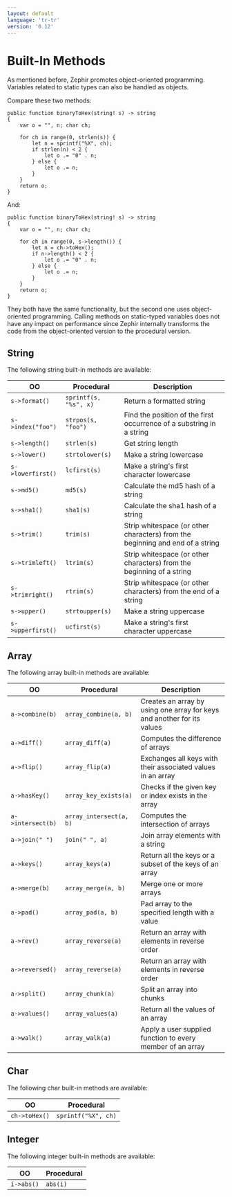 ```yaml
---
layout: default
language: 'tr-tr'
version: '0.12'
---
```


# Built-In Methods

As mentioned before, Zephir promotes object-oriented programming. Variables related to static types can also be handled as objects.

Compare these two methods:

```zephir
public function binaryToHex(string! s) -> string
{
    var o = "", n; char ch;

    for ch in range(0, strlen(s)) {
        let n = sprintf("%X", ch);
        if strlen(n) < 2 {
            let o .= "0" . n;
        } else {
            let o .= n;
        }
    }
    return o;
}
```

And:

```zephir
public function binaryToHex(string! s) -> string
{
    var o = "", n; char ch;

    for ch in range(0, s->length()) {
        let n = ch->toHex();
        if n->length() < 2 {
            let o .= "0" . n;
        } else {
            let o .= n;
        }
    }
    return o;
}
```

They both have the same functionality, but the second one uses object-oriented programming. Calling methods on static-typed variables does not have any impact on performance since Zephir internally transforms the code from the object-oriented version to the procedural version.

<a name='string'></a>

## String

The following string built-in methods are available:

| OO                   | Procedural            | Description                                                                   |
| -------------------- | --------------------- | ----------------------------------------------------------------------------- |
| `s->format()`     | `sprintf(s, "%s", x)` | Return a formatted string                                                     |
| `s->index("foo")` | `strpos(s, "foo")`    | Find the position of the first occurrence of a substring in a string          |
| `s->length()`     | `strlen(s)`           | Get string length                                                             |
| `s->lower()`      | `strtolower(s)`       | Make a string lowercase                                                       |
| `s->lowerfirst()` | `lcfirst(s)`          | Make a string's first character lowercase                                     |
| `s->md5()`        | `md5(s)`              | Calculate the md5 hash of a string                                            |
| `s->sha1()`       | `sha1(s)`             | Calculate the sha1 hash of a string                                           |
| `s->trim()`       | `trim(s)`             | Strip whitespace (or other characters) from the beginning and end of a string |
| `s->trimleft()`   | `ltrim(s)`            | Strip whitespace (or other characters) from the beginning of a string         |
| `s->trimright()`  | `rtrim(s)`            | Strip whitespace (or other characters) from the end of a string               |
| `s->upper()`      | `strtoupper(s)`       | Make a string uppercase                                                       |
| `s->upperfirst()` | `ucfirst(s)`          | Make a string's first character uppercase                                     |

<a name='array'></a>

## Array

The following array built-in methods are available:

| OO                   | Procedural              | Description                                                             |
| -------------------- | ----------------------- | ----------------------------------------------------------------------- |
| `a->combine(b)`   | `array_combine(a, b)`   | Creates an array by using one array for keys and another for its values |
| `a->diff()`       | `array_diff(a)`         | Computes the difference of arrays                                       |
| `a->flip()`       | `array_flip(a)`         | Exchanges all keys with their associated values in an array             |
| `a->hasKey()`     | `array_key_exists(a)`   | Checks if the given key or index exists in the array                    |
| `a->intersect(b)` | `array_intersect(a, b)` | Computes the intersection of arrays                                     |
| `a->join(" ")`    | `join(" ", a)`          | Join array elements with a string                                       |
| `a->keys()`       | `array_keys(a)`         | Return all the keys or a subset of the keys of an array                 |
| `a->merge(b)`     | `array_merge(a, b)`     | Merge one or more arrays                                                |
| `a->pad()`        | `array_pad(a, b)`       | Pad array to the specified length with a value                          |
| `a->rev()`        | `array_reverse(a)`      | Return an array with elements in reverse order                          |
| `a->reversed()`   | `array_reverse(a)`      | Return an array with elements in reverse order                          |
| `a->split()`      | `array_chunk(a)`        | Split an array into chunks                                              |
| `a->values()`     | `array_values(a)`       | Return all the values of an array                                       |
| `a->walk()`       | `array_walk(a)`         | Apply a user supplied function to every member of an array              |

<a name='char'></a>

## Char

The following char built-in methods are available:

| OO               | Procedural          |
| ---------------- | ------------------- |
| `ch->toHex()` | `sprintf("%X", ch)` |

<a name='integer'></a>

## Integer

The following integer built-in methods are available:

| OO            | Procedural |
| ------------- | ---------- |
| `i->abs()` | `abs(i)`   |
